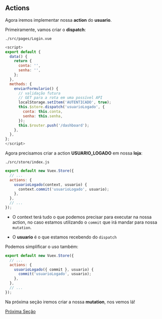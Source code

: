 ## Actions

Agora iremos implementar nossa **action** do **usuario**.

Primeiramente, vamos criar o **dispatch**:

`./src/pages/Login.vue`

```js
<script>
export default {
  data() {
    return {
      conta: '',
      senha: '',
    };
  },
  methods: {
    enviarFormulario() {
      // validação futura
      // GET para a rota em uma possível API
      localStorage.setItem('AUTENTICADO', true);
      this.$store.dispatch('usuarioLogado', {
        conta: this.conta,
        senha: this.senha,
      });
      this.$router.push('/dashboard');
    },
  },
};
</script>
```

Agora precisamos criar a action **USUARIO_LOGADO** em nossa **loja**:

`./src/store/index.js`

```js
export default new Vuex.Store({
  // ...
  actions: {
    usuarioLogado(context, usuario) {
      context.commit('usuarioLogado', usuario);
    },
  },
  // ...
});
```

* O context terá tudo o que podemos precisar para executar na nossa action, no caso estamos utilizando o `commit` que irá mandar para nossa `mutation`.

* O **usuario** é o que estamos recebendo do `dispatch`

Podemos simplificar o uso também:

```js
export default new Vuex.Store({
  // ...
  actions: {
    usuarioLogado({ commit }, usuario) {
      commit('usuarioLogado', usuario);
    },
  },
  // ...
});
```

Na próxima seção iremos criar a nossa **mutation**, nos vemos lá!

[Próxima Seção](./5-Mutations.md)
